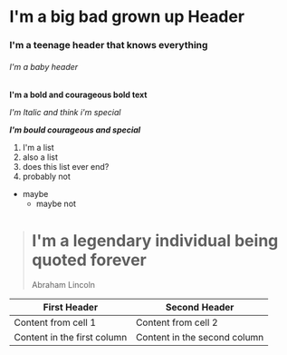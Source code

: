 # I'm a big bad grown up Header
### I'm a teenage header that knows everything
###### I'm a baby header

**I'm a bold and courageous bold text**

*I'm Italic and think i'm special*

**_I'm bould courageous and special_**

1. I'm a list
1. also a list
1. does this list ever end?
1. probably not  
  - maybe
    - maybe not
    
> # I'm a legendary individual being quoted forever
> Abraham Lincoln  
  
First Header | Second Header
------------ | -------------
Content from cell 1 | Content from cell 2
Content in the first column | Content in the second column

